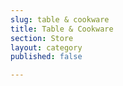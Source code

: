 ```yaml
---
slug: table & cookware
title: Table & Cookware
section: Store
layout: category
published: false

---
```


